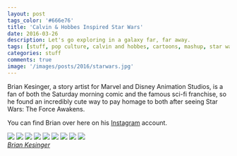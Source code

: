 ```yaml
---
layout: post
tags_color: '#666e76'
title: 'Calvin & Hobbes Inspired Star Wars'
date: 2016-03-26
description: Let's go exploring in a galaxy far, far away.
tags: [stuff, pop culture, calvin and hobbes, cartoons, mashup, star wars]
categories: stuff
comments: true
image: '/images/posts/2016/starwars.jpg'
---
```

Brian Kesinger, a story artist for Marvel and Disney Animation Studios, is a fan of both the Saturday morning comic and the famous sci-fi franchise, so he found an incredibly cute way to pay homage to both after seeing Star Wars: The Force Awakens. 

You can find Brian over here on his [Instagram](https://www.instagram.com/briankesinger/) account.

<div class="gallery-box">
  <div class="gallery">
  	<img src="/images/posts/2016/starwars-1.jpg" loading="lazy">
  	<img src="/images/posts/2016/starwars-2.jpg" loading="lazy">
  	<img src="/images/posts/2016/starwars-3.jpg" loading="lazy">
  	<img src="/images/posts/2016/starwars-4.jpg" loading="lazy">
  	<img src="/images/posts/2016/starwars-5.jpg" loading="lazy">
  	<img src="/images/posts/2016/starwars-6.jpg" loading="lazy">
  	<img src="/images/posts/2016/starwars-7.jpg" loading="lazy">
  	<img src="/images/posts/2016/starwars-8.jpg" loading="lazy">
  	<img src="/images/posts/2016/starwars-9.jpg" loading="lazy">
  </div>
  <em><a href="https://www.instagram.com/briankesinger/" target="_blank">Brian Kesinger</a></em>
</div>